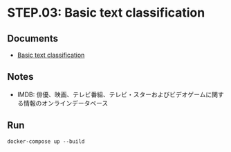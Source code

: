 STEP.03: Basic text classification
===

## Documents
- [Basic text classification](https://www.tensorflow.org/tutorials/keras/text_classification)


## Notes
- IMDB: 俳優、映画、テレビ番組、テレビ・スターおよびビデオゲームに関する情報のオンラインデータベース


## Run
```
docker-compose up --build
```
